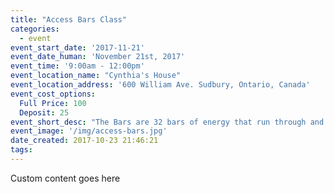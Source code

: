```yaml
---
title: "Access Bars Class"
categories:
  - event
event_start_date: '2017-11-21'
event_date_human: 'November 21st, 2017'
event_time: '9:00am - 12:00pm'
event_location_name: "Cynthia's House"
event_location_address: '600 William Ave. Sudbury, Ontario, Canada'
event_cost_options:
  Full Price: 100
  Deposit: 25
event_short_desc: "The Bars are 32 bars of energy that run through and around your head that connects to different aspects of your life"
event_image: '/img/access-bars.jpg'
date_created: 2017-10-23 21:46:21
tags:
---
```


Custom content goes here
